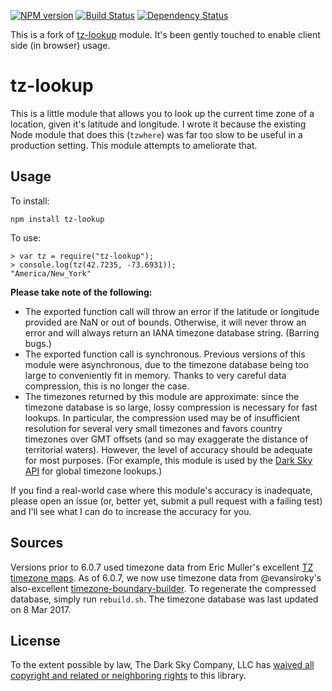 [![NPM version][npm-image]][npm-url]
[![Build Status][build-image]][build-url]
[![Dependency Status][deps-image]][deps-url]

This is a fork of [tz-lookup] module. It's been gently touched to enable
client side (in browser) usage.

tz-lookup
=========

This is a little module that allows you to look up the current time zone of a
location, given it's latitude and longitude. I wrote it because the existing
Node module that does this (`tzwhere`) was far too slow to be useful in a
production setting. This module attempts to ameliorate that.

Usage
-----

To install:

    npm install tz-lookup

To use:

    > var tz = require("tz-lookup");
    > console.log(tz(42.7235, -73.6931));
    "America/New_York"

**Please take note of the following:**

*   The exported function call will throw an error if the latitude or longitude
    provided are NaN or out of bounds. Otherwise, it will never throw an error
    and will always return an IANA timezone database string. (Barring bugs.)
*   The exported function call is synchronous. Previous versions of this module
    were asynchronous, due to the timezone database being too large to
    conveniently fit in memory. Thanks to very careful data compression, this
    is no longer the case.
*   The timezones returned by this module are approximate: since the timezone
    database is so large, lossy compression is necessary for fast lookups. In
    particular, the compression used may be of insufficient resolution for
    several very small timezones and favors country timezones over GMT offsets
    (and so may exaggerate the distance of territorial waters). However, the
    level of accuracy should be adequate for most purposes. (For example, this
    module is used by the [Dark Sky API][1] for global timezone lookups.)

If you find a real-world case where this module's accuracy is inadequate,
please open an issue (or, better yet, submit a pull request with a failing
test) and I'll see what I can do to increase the accuracy for you.

[1]: https://darksky.net/dev/

Sources
-------

Versions prior to 6.0.7 used timezone data from Eric Muller's excellent [TZ
timezone maps][2]. As of 6.0.7, we now use timezone data from @evansiroky's
also-excellent [timezone-boundary-builder][3]. To regenerate the compressed
database, simply run `rebuild.sh`. The timezone database was last updated on
8 Mar 2017.

[2]: http://efele.net/maps/tz/
[3]: https://github.com/evansiroky/timezone-boundary-builder/

License
-------

To the extent possible by law, The Dark Sky Company, LLC has [waived all
copyright and related or neighboring rights][cc0] to this library.

[cc0]: http://creativecommons.org/publicdomain/zero/1.0/
[tz-lookup]: https://www.npmjs.com/package/tz-lookup

[npm-image]: https://img.shields.io/npm/v/@pirxpilot/tz-lookup
[npm-url]: https://npmjs.org/package/@pirxpilot/tz-lookup

[build-url]: https://github.com/pirxpilot/tz-lookup/actions/workflows/check.yaml
[build-image]: https://img.shields.io/github/workflow/status/pirxpilot/tz-lookup/check

[deps-image]: https://img.shields.io/librariesio/release/npm/@pirxpilot/tz-lookup
[deps-url]: https://libraries.io/npm/@pirxpilot%2Ftz-lookup
